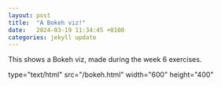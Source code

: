 ```yaml
---
layout: post
title:  "A Bokeh viz!"
date:   2024-03-19 11:34:45 +0100
categories: jekyll update
---
```

This shows a Bokeh viz, made during the week 6 exercises.

<embed> 
       type="text/html" 
       src="/bokeh.html"
       width="600"
       height="400"
</embed>